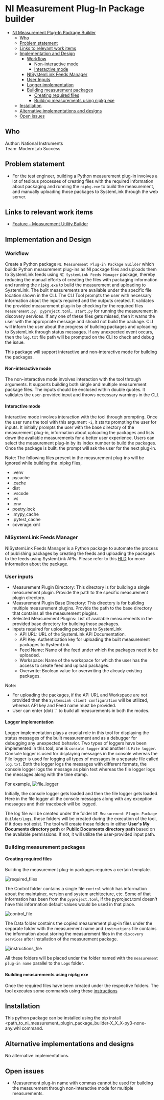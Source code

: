 # NI Measurement Plug-In Package builder

- [NI Measurement Plug-In Package Builder](#ni-measurement-plug-in-package-builder)
  - [Who](#who)
  - [Problem statement](#problem-statement)
  - [Links to relevant work items](#links-to-relevant-work-items)
  - [Implementation and Design](#implemenation-and-design)
    - [Workflow](#work-flow)
        - [Non-interactive mode](#non-interactive-mode)
        - [Interactive mode](#interactive-mode)
    - [NISystemLink Feeds Manager](#nisystemlink-feeds-manager)
    - [User Inputs](#user-inputs)
    - [Logger implementation](#logger-implementation)
    - [Building measurement packages](#building-measurement-packages)
        - [Creating required files](#creating-required-files)
        - [Building measurements using nipkg exe](#building-measurements-using-nipkg-exe)
  - [Installation](#installation)
  - [Alternative implementations and designs](#alternative-implementations-and-designs)
  - [Open issues](#open-issues)

## Who

Author: National Instruments </br>
Team: ModernLab Success

## Problem statement

- For the test engineer, building a Python measurement plug-in involves a lot of tedious processes of creating files with the required information about packaging and running the `nipkg.exe` to build the measurement, and manually uploading those packages to SystemLink through the web server.

## Links to relevant work items

- [Feature - Measurement Utility Builder](https://dev.azure.com/ni/DevCentral/_sprints/taskboard/ModernLab%20Reference%20Architecture/DevCentral/24C2/06/06b?workitem=2773393)

## Implementation and Design

### Workflow

Create a Python package `NI Measurement Plug-in Package Builder` which builds Python measurement plug-ins as NI package files and uploads them to SystemLink feeds using `NI SystemLink Feeds Manager` package, thereby reducing the manual efforts of creating the files with packaging information and running the `nipkg.exe` to build the measurement and uploading to SystemLink. The built measurements are available under the specific file location shown in the CLI. The CLI Tool prompts the user with necessary information about the inputs required and the outputs created. It validates the provided measurement plug-in by checking for the required files `measurement.py, pyproject.toml, start.py` for running the measurement in discovery services. If any one of these files gets missed, then it warns the user with the appropriate message and should not build the package. CLI will inform the user about the progress of building packages and uploading to SystemLink through status messages. If any unexpected event occurs, then the `log.txt` file path will be prompted on the CLI to check and debug the issue.

This package will support interactive and non-interactive mode for building the packages.

#### Non-interactive mode

The non-interactive mode involves interaction with the tool through arguments. It supports building both single and multiple measurement package files. The inputs should be enclosed within double quotes. It validates the user-provided input and throws necessary warnings in the CLI.

#### Interactive mode

Interactive mode involves interaction with the tool through prompting. Once the user runs the tool with this argument `-i`, it starts prompting the user for inputs.
It initially prompts the user with the base directory of the measurement plug-in, information about uploading the packages and lists down the available measurements for a better user experience. Users can select the measurement plug-in by its index number to build the packages. Once the package is built, the prompt will ask the user for the next plug-in.

Note: The following files present in the measurement plug-ins will be ignored while building the .nipkg files,

- .venv
- pycache
- .cache
- dist
- .vscode
- .vs
- .env
- poetry.lock
- .mypy_cache
- .pytest_cache
- coverage.xml

### NISystemLink Feeds Manager

NISystemLink Feeds Manager is a Python package to automate the process of publishing packages by creating the feeds and uploading the packages to the feeds using SystemLink APIs. Please refer to this [HLD](https://github.com/ni/modernlab-ref-architecture/blob/nisystemlink-feeds-manager/nisystemlink_feeds_manager/docs/HLD/nisystemlink_feeds_manager.md) for more information about the package.


### User inputs

- Measurement Plugin Directory: This directory is for building a single measurement plugin. Provide the path to the specific measurement plugin directory.
- Measurement Plugin Base Directory: This directory is for building multiple measurement plugins. Provide the path to the base directory that contains all the measurement plugins.
- Selected Measurement Plugins: List of available measurements in the provided base directory for building those packages.
- Inputs required for uploading packages to SystemLink
  - API URL: URL of the SystemLink API Documentation.
  - API Key: Authentication key for uploading the built measurement packages to SystemLink.
  - Feed Name: Name of the feed under which the packages need to be uploaded.
  - Workspace: Name of the workspace for which the user has the access to create feed and upload packages.
  - Overwrite: Boolean value for overwriting the already existing packages.

Note:
  - For uploading the packages, if the API URL and Workspace are not provided then the
  `SystemLink client configuration` will be utilized, whereas API key and Feed name must be provided.
  - User can enter (dot) '.' to build all measurements in both the modes.

#### Logger implementation

Logger implementation plays a crucial role in this tool for displaying the status messages of the built measurement and as a debugger for debugging any unexpected behavior.
Two types of loggers have been implemented in this tool, one is `console logger` and another is `File logger`. Console logger is used for displaying messages in the console whereas the File logger is used for logging all types of messages in a separate file called `log.txt`. Both the logger logs the messages with different formats, the console logger logs the message as plain text whereas the file logger logs the messages along with the time stamp.

For example,
![file_logger](file_logger.png)

Initially, the console logger gets loaded and then the file logger gets loaded. Here in the file logger all the console messages along with any exception messages and their traceback will be logged.

The log file will be created under the folder `NI-Measurement-Plugin-Package-Builder/Logs`, these folders will be created during the execution of the tool, if it does not exist.
The tool will create those folders in either **User's My Documents directory path** or **Public Documents directory path** based on the available permissions. If not, it will utilize the user-provided input path.

### Building measurement packages

#### Creating required files

Building the measurement plug-in packages requires a certain template.

![required_files](template_files_heirarchy.png)

The Control folder contains a single file `control` which has information about the maintainer, version and system architecture, etc. Some of that information has been from the `pyproject.toml`, if the pyproject.toml doesn't have this information default values would be used in that place.

![control_file](control_file.png)

The Data folder contains the copied measurement plug-in files under the separate folder with the measurement name and `instructions` file contains the information about storing the measurement files in the `discovery services` after installation of the measurement package.

![instructions_file](instructions.png)

All these folders will be placed under the folder named with the `measurement plug-in name` parallel to the `Logs` folder.

#### Building measurements using nipkg exe

Once the required files have been created under the respective folders. The tool executes some commands using these [instructions](https://www.ni.com/docs/en-US/bundle/package-manager/page/build-package-using-cli.html)


## Installation

This python package can be installed using the pip install <path_to_ni_measurement_plugin_package_builder-X_X_X-py3-none-any.whl command.

## Alternative implementations and designs

No alternative implementations.

## Open issues

- Measurement plug-in name with commas cannot be used for building the measurement through non-interactive mode for multiple measurements.

